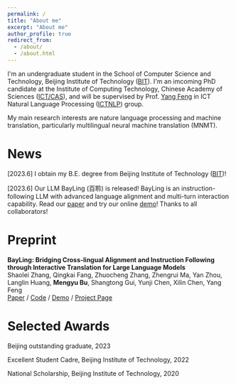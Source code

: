 ```yaml
---
permalink: /
title: "About me"
excerpt: "About me"
author_profile: true
redirect_from: 
  - /about/
  - /about.html
---
```


I'm an undergraduate student in the School of Computer Science and Technology, Beijing Institute of Technology ([BIT](https://www.bit.edu.cn/)). I'm an imcoming PhD candidate at the Institute of Computing Technology, Chinese Academy of Sciences ([ICT/CAS](http://www.ict.ac.cn/)), and will be supervised by Prof. [Yang Feng](https://people.ucas.edu.cn/~yangfeng?language=en) in ICT Natural Language Processing ([ICTNLP](http://nlp.ict.ac.cn/)) group.

My main research interests are nature language processing and machine translation, particularly multilingual neural machine translation (MNMT).

News
======
[2023.6] I obtain my B.E. degree from Beijing Institute of Technology ([BIT](https://www.bit.edu.cn/))!

[2023.6] Our LLM BayLing (百聆) is released! BayLing is an instruction-following LLM with advanced language alignment and multi-turn interaction capability. Read our [paper](https://arxiv.org/abs/2306.10968) and try our online [demo](http://nlp.ict.ac.cn/bayling/demo/)! Thanks to all collaborators!

Preprint
======
**BayLing: Bridging Cross-lingual Alignment and Instruction Following through Interactive Translation for Large Language Models** \
Shaolei Zhang, Qingkai Fang, Zhuocheng Zhang, Zhengrui Ma, Yan Zhou, Langlin Huang, **Mengyu Bu**, Shangtong Gui, Yunji Chen, Xilin Chen, Yang Feng \
[Paper](https://arxiv.org/abs/2306.10968) / [Code](https://github.com/ictnlp/BayLing) / [Demo](http://nlp.ict.ac.cn/bayling/demo/) / [Project Page](https://nlp.ict.ac.cn/bayling)

Selected Awards
======
Beijing outstanding graduate, 2023

Excellent Student Cadre, Beijing Institute of Technology, 2022

National Scholarship, Beijing Institute of Technology, 2020